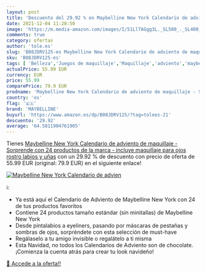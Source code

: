 ```yaml
---
layout: post
title: 'Descuento del 29.92 % en Maybelline New York Calendario de advien'
date: 2021-12-04 11:28:50
image: 'https://m.media-amazon.com/images/I/51LlTAGgg3L._SL500_._SL400_.jpg'
comments: true
category: ofertas
author: 'tole.es'
slug: 'B08JDRV125-es Maybelline New York Calendario de adviento de maquillaje -...'
sku: 'B08JDRV125-es'
tags: [ 'Belleza','Juegos de maquillaje','Maquillaje','adviento','maybelline', ]
actualPrice: 55.99 EUR
currency: EUR
price: 55.99
comparePrice: 79.9 EUR
prodname: 'Maybelline New York Calendario de adviento de maquillaje - Sorprende con 24 productos de la marca - incluye maquillaje para ojos  rostro  labios y uñas'
country: 'es'
flag: '🇪🇸'
brand: 'MAYBELLINE'
buyurl: 'https://www.amazon.es/dp/B08JDRV125/?tag=tolees-21'
descuento: '29.92'
average: '64.5811904761905'
---
```


Tienes [Maybelline New York Calendario de adviento de maquillaje - Sorprende con 24 productos de la marca - incluye maquillaje para ojos  rostro  labios y uñas](https://www.amazon.es/dp/B08JDRV125/?tag=tolees-21) con un 29.92 % de descuento con precio de oferta de 55.99 EUR (original: 79.9 EUR) en el siguiente enlace!

[![Maybelline New York Calendario de advien](https://m.media-amazon.com/images/I/51LlTAGgg3L._SL500_._SL400_.jpg)](https://www.amazon.es/dp/B08JDRV125/?tag=tolees-21)

ℹ️:

- Ya está aquí el Calendario de Adviento de Maybelline New York con 24 de tus productos favoritos
- Contiene 24 productos tamaño estándar (sin minitallas) de Maybelline New York
- Desde pintalabios a eyeliners, pasando por máscaras de pestañas y sombras de ojos, sorpréndete con esta selección de must-have
- Regálaselo a tu amigo invisible o regalátelo a ti misma
- Esta Navidad, no todos los Calendarios de Adviento son de chocolate. ¡Comienza la cuenta atrás para crear tu look navideño!

[🛒 Accede a la oferta!!](https://www.amazon.es/dp/B08JDRV125/?tag=tolees-21)
